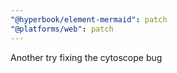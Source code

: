 ```yaml
---
"@hyperbook/element-mermaid": patch
"@platforms/web": patch
---
```


Another try fixing the cytoscope bug

